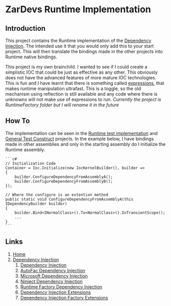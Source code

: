# ZarDevs Runtime Implementation

## Introduction

This project contains the Runtime implementation of the [Dependency Injection](..\ZarDevs.DependencyInjection\README.md). The intended use it that you would only add this to your start project. This will then translate the bindings made in the other projects into Runtime native bindings.

This project is my own brainchild. I wanted to see if I could create a simplistic IOC that could be just as effective as any other. This obviously does not have the advanced features of more mature IOC technologies. This is fun and I have learnt that there is something called [expressions](https://docs.microsoft.com/en-us/dotnet/api/system.linq.expressions.expression?view=net-5.0), that makes runtime manipulation ultrafast. This is a toggle, so the old mechanism using reflection is still available and any code where there is unknowns will not make use of expressions to run. _Currently the project is RuntimeFactory folder but I will rename it in the future_

## How To

The implementation can be seen in the [Runtime test implementation](..\..\tests\ZarDevs.DependencyInjection.RuntimeFactory.Tests) and [General Test Construct](..\..\tests\ZarDevs.DependencyInjection.Tests) projects. In the example below, I have bindings made in other assemblies and only in the starting assembly do I initialize the Runtime assembly.

    ```c#
    // Initialization Code
    Container = Ioc.Initialize(new IocKernelBuilder(), builder =>
    {
        builder.ConfigureDependencyFromAssemblyA();
        builder.ConfigureDependencyFromAssemblyB();
    });

    // Where the configure is an extention method
    public static void ConfigureDependencyFromAssemblyA(this IDependencyBuilder builder)
    {
        builder.Bind<INormalClass>().To<NormalClass>().InTransientScope();
        ...
    }
    ```

## Links

1. [Home](../../../README.md)
1. [Dependency Injection](../../README.md)
    1. [Dependency Injection](../ZarDevs.DependencyInjection/README.md)
    1. [AutoFac Dependency Injection](../ZarDevs.DependencyInjection.AutoFac/README.md)
    1. [Microsoft Dependency Injection](../ZarDevs.DependencyInjection.Microsoft/README.md)
    1. [Ninject Dependency Injection](../ZarDevs.DependencyInjection.Ninject/README.md)
    1. [Runtime Factory Dependency Injection](../ZarDevs.DependencyInjection.RuntimeFactory/README.md)
    1. [Dependency Injection Extensions](../ZarDevs.DependencyInjection.Extensions/README.md)
    1. [Dependency Injection Factory Extensions](../ZarDevs.DependencyInjection.Extensions.Factory/README.md)